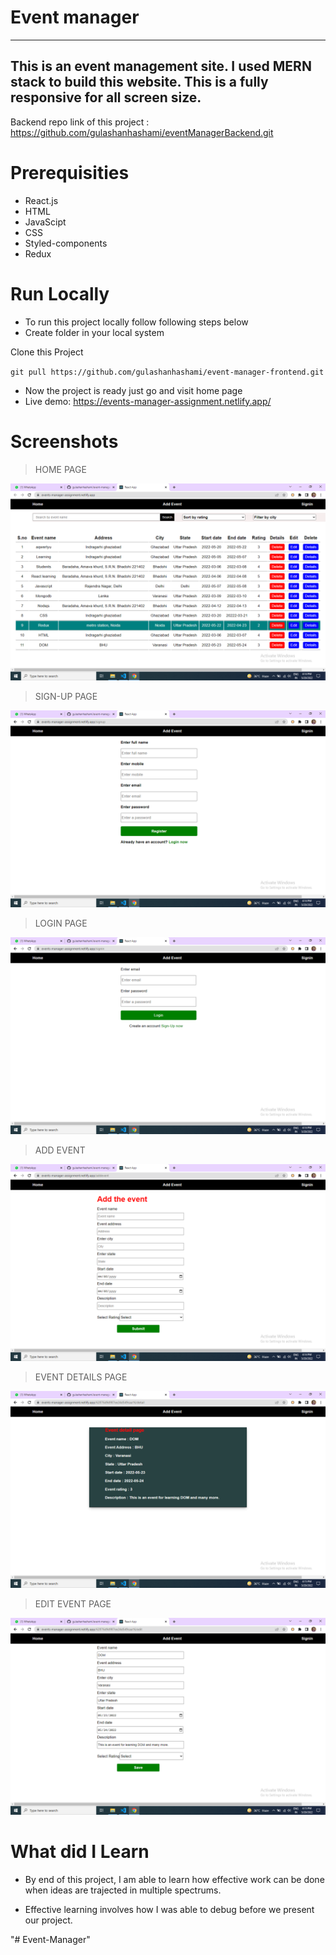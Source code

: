 # Event manager

---

## This is an event management site. I used MERN stack to build this website. This is a fully responsive for all screen size.


Backend repo link of this project : https://github.com/gulashanhashami/eventManagerBackend.git

# Prerequisities

- React.js
- HTML
- JavaScipt
- CSS 
- Styled-components
- Redux

# Run Locally

- To run this project locally follow following steps below
- Create folder in your local system

Clone this Project

`git pull https://github.com/gulashanhashami/event-manager-frontend.git`

- Now the project is ready just go and visit home page
- Live demo: https://events-manager-assignment.netlify.app/


# Screenshots

> HOME PAGE

![homepage](./Images/image3.png)

> SIGN-UP PAGE

![signuppage](./Images/image1.png)


> LOGIN PAGE

![loginpage](./Images/image2.png)


> ADD EVENT

![productpage](./Images/image4.png)


>  EVENT DETAILS PAGE

![detailspage](./Images/image6.png)


> EDIT EVENT PAGE

![edit](./Images/image5.png)


# What did I Learn

- By end of this project, I am able to learn how effective work can be done when ideas are trajected in multiple spectrums.


- Effective learning involves how I was able to debug before we present our project.

"# Event-Manager" 

